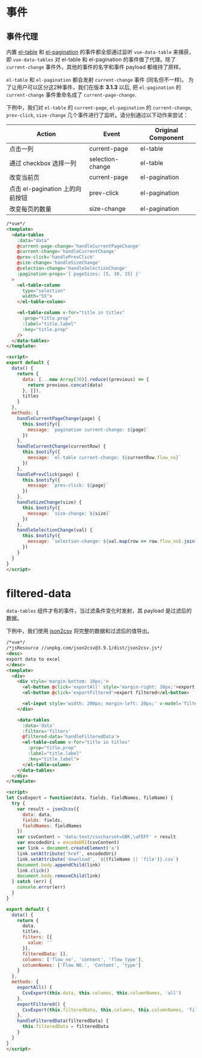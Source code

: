 # 事件

## 事件代理
内置 [el-table](http://element.eleme.io/#/zh-CN/component/table) 和 [el-pagination](http://element.eleme.io/#/zh-CN/component/pagination) 的事件都全部通过监听 `vue-data-table` 来捕获，即 `vue-data-tables` 对 el-table 和 el-pagination 的事件做了代理。除了 `current-change` 事件外，其他的事件的名字和事件 payload 都维持了原样。

`el-table` 和 `el-pagination` 都会发射 `current-change` 事件 (同名但不一样)。 为了让用户可以区分这2种事件，我们在版本 **3.1.3** 以后, 把 `el-pagination` 的 `current-change` 事件重命名成了 `current-page-change`.

下例中，我们对 `el-table` 的 `current-page`, `el-pagination` 的 `current-change`, `prev-click`, `size-change` 几个事件进行了监听。请分别通过以下动作来尝试：

| Action | Event | Original Component |
| -- | -- | -- |
| 点击一列 | current-page | el-table |
| 通过 checkbox 选择一列 | selection-change | el-table |
| 改变当前页 | current-page | el-pagination |
| 点击 el-pagination 上的向前按钮 | prev-click | el-pagination |
| 改变每页的数量 | size-change | el-pagination |

```html
/*vue*/
<template>
  <data-tables
    :data="data"
    @current-page-change='handleCurrentPageChange'
    @current-change='handleCurrentChange'
    @prev-click='handlePrevClick'
    @size-change='handleSizeChange'
    @selection-change='handleSelectionChange'
    :pagination-props='{ pageSizes: [5, 10, 15] }'
  >
    <el-table-column
      type="selection"
      width="55">
    </el-table-column>

    <el-table-column v-for="title in titles"
      :prop="title.prop"
      :label="title.label"
      :key="title.prop"
    />
  </data-tables>
</template>

<script>
export default {
  data() {
    return {
      data: [...new Array(30)].reduce((previous) => {
        return previous.concat(data)
      }, []),
      titles
    }
  },
  methods: {
    handleCurrentPageChange(page) {
      this.$notify({
        message: `pagination current-change: ${page}`
      })
    },
    handleCurrentChange(currentRow) {
      this.$notify({
        message: `el-table current-change: ${currentRow.flow_no}`
      })
    },
    handlePrevClick(page) {
      this.$notify({
        message: `prev-click: ${page}`
      })
    },
    handleSizeChange(size) {
      this.$notify({
        message: `size-change: ${size}`
      })
    },
    handleSelectionChange(val) {
      this.$notify({
        message: `selection-change: ${val.map(row => row.flow_no).join(',')}`
      })
    }
  }
}
</script>
```

# filtered-data
`data-tables` 组件才有的事件，当过滤条件变化时发射，其 payload 是过滤后的数据。

下例中，我们使用 [json2csv](https://github.com/zemirco/json2csv) 将完整的数据和过滤后的值导出。

```html
/*vue*/
/*jsResource //unpkg.com/json2csv@3.9.1/dist/json2csv.js*/
<desc>
export data to excel
</desc>
<template>
  <div>
    <div style='margin-bottom: 10px;'>
      <el-button @click='exportAll' style='margin-right: 10px;'>export all</el-button>
      <el-button @click='exportFiltered'>export filtered</el-button>

      <el-input style='width: 200px; margin-left: 20px;' v-model='filters[0].value'></el-input>
    </div>

    <data-tables
      :data='data'
      :filters='filters'
      @filtered-data='handleFilteredData'>
      <el-table-column v-for="title in titles"
        :prop="title.prop"
        :label="title.label"
        :key="title.label">
      </el-table-column>
    </data-tables>
  </div>
</template>

<script>
let CsvExport = function(data, fields, fieldNames, fileName) {
  try {
    var result = json2csv({
      data: data,
      fields: fields,
      fieldNames: fieldNames
    })
    var csvContent = 'data:text/csvcharset=GBK,\uFEFF' + result
    var encodedUri = encodeURI(csvContent)
    var link = document.createElement('a')
    link.setAttribute('href', encodedUri)
    link.setAttribute('download', `${(fileName || 'file')}.csv`)
    document.body.appendChild(link)
    link.click()
    document.body.removeChild(link)
  } catch (err) {
    console.error(err)
  }
}

export default {
  data() {
    return {
      data,
      titles,
      filters: [{
        value: ''
      }],
      filteredData: [],
      columns: ['flow_no', 'content', 'flow_type'],
      columnNames: ['Flow NO.', 'Content', 'type']
    }
  },
  methods: {
    exportAll() {
      CsvExport(this.data, this.columns, this.columnNames, 'all')
    },
    exportFiltered() {
      CsvExport(this.filteredData, this.columns, this.columnNames, 'filtered')
    },
    handleFilteredData(filteredData) {
      this.filteredData = filteredData
    }
  }
}
</script>
```
